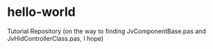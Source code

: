 # hello-world
Tutorial Repository (on the way to finding JvComponentBase.pas and JvHidControllerClass.pas, I hope)
